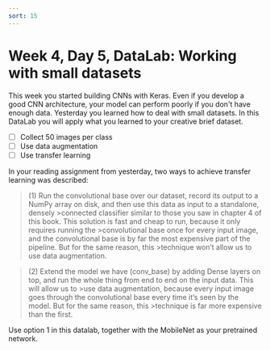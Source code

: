```yaml
---
sort: 15
---
```


# Week 4, Day 5, DataLab: Working with small datasets

This week you started building CNNs with Keras. Even if you develop a good CNN architecture, your model can perform poorly if you don't have enough data. Yesterday you learned how to deal with small datasets. In this DataLab you will apply what you learned to your creative brief dataset.

- [ ] Collect 50 images per class
- [ ] Use data augmentation
- [ ] Use transfer learning

In your reading assignment from yesterday, two ways to achieve transfer learning was described:

> (1) Run the convolutional base over our dataset, record its output to a NumPy array on disk, and then use this data as input to a standalone, densely >connected classifier similar to those you saw in chapter 4 of this book. This solution is fast and cheap to run, because it only requires running the >convolutional base once for every input image, and the convolutional base is by far the most expensive part of the pipeline. But for the same reason, this >technique won’t allow us to use data augmentation.

> (2) Extend the model we have (conv_base) by adding Dense layers on top, and run the whole thing from end to end on the input data. This will allow us to >use data augmentation, because every input image goes through the convolutional base every time it’s seen by the model. But for the same reason, this >technique is far more expensive than the first.

Use option 1 in this datalab, together with the MobileNet as your pretrained network.
